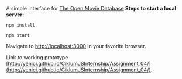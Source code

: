 A simple interface for [The Open Movie Database](http://www.omdbapi.com/)
**Steps to start a local server:**

`npm install`

`npm start`

Navigate to [http://localhost:3000](http://localhost:3000) in your favorite browser.

Link to working prototype [http://yenici.github.io/CiklumJSInternship/Assignment_04/](http://yenici.github.io/CiklumJSInternship/Assignment_04/).